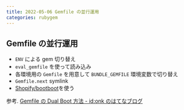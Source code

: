 ```yaml
---
title: 2022-05-06 Gemfile の並行運用
categories: rubygem
---
```


## Gemfile の並行運用

- `ENV` による gem 切り替え
- `eval_gemfile` を使って読み込み
- 各環境用の `Gemfile` を用意して `BUNDLE_GEMFILE` 環境変数で切り替え
- `Gemfile.next` symlink
- [Shopify/bootboot](https://github.com/Shopify/bootboot)を使う

参考. [Gemfile の Dual Boot 方法 - id:onk のはてなブログ](https://onk.hatenablog.jp/entry/2021/03/01/004228)
